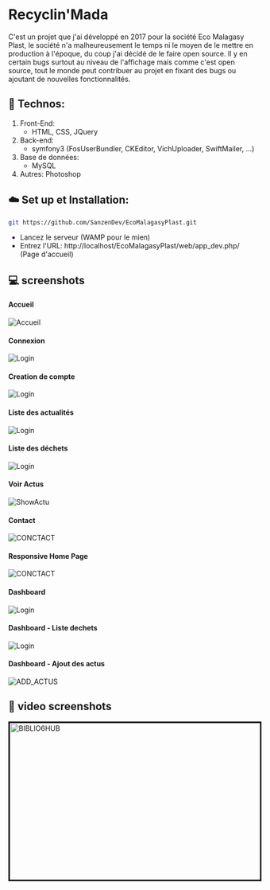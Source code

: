 # Recyclin'Mada
C'est un projet que j'ai développé en 2017 pour la société Eco Malagasy Plast, le société n'a malheureusement le temps ni le moyen de le mettre en production à l'époque, du coup j'ai décidé de le faire open source. 
Il y en certain bugs surtout au niveau de l'affichage mais comme c'est open source, tout le monde peut contribuer au projet en fixant des bugs ou ajoutant de nouvelles fonctionnalités.

## :file_folder: Technos:
 1. Front-End:
     * HTML, CSS, JQuery
 2. Back-end:
     * symfony3 (FosUserBundler, CKEditor, VichUploader, SwiftMailer, ...)
 3. Base de données:
     * MySQL
 4. Autres: Photoshop 

## :cloud: Set up et Installation:
```sh
git https://github.com/SanzenDev/EcoMalagasyPlast.git
```

* Lancez le serveur (WAMP pour le mien)
* Entrez l'URL: http://localhost/EcoMalagasyPlast/web/app_dev.php/ (Page d'accueil)

## :computer: screenshots
#### Accueil
![Accueil](https://github.com/SanzenDev/EcoMalagasyPlast/blob/master/screenshots/EMP-home.png)

#### Connexion
![Login](https://github.com/SanzenDev/EcoMalagasyPlast/blob/master/screenshots/EMP-signin.png)

#### Creation de compte
![Login](https://github.com/SanzenDev/EcoMalagasyPlast/blob/master/screenshots/EMP-signup.png)

#### Liste des actualités
![Login](https://github.com/SanzenDev/EcoMalagasyPlast/blob/master/screenshots/EMP-list_actus.png)

#### Liste des déchets
![Login](https://github.com/SanzenDev/EcoMalagasyPlast/blob/master/screenshots/EMP-list_dechets.png)

#### Voir Actus
![ShowActu](https://github.com/SanzenDev/EcoMalagasyPlast/blob/master/screenshots/EMP-voir_actus.png)

#### Contact
![CONCTACT](https://github.com/SanzenDev/EcoMalagasyPlast/blob/master/screenshots/EMP-dashboard-contact.png)

#### Responsive Home Page
![CONCTACT](https://github.com/SanzenDev/EcoMalagasyPlast/blob/master/screenshots/EMP-home-responsive.png)

#### Dashboard
![Login](https://github.com/SanzenDev/EcoMalagasyPlast/blob/master/screenshots/EMP-dashboard-.png)

#### Dashboard - Liste dechets
![Login](https://github.com/SanzenDev/EcoMalagasyPlast/blob/master/screenshots/EMP-dashboard-list-dechet.png)

#### Dashboard - Ajout des actus
![ADD_ACTUS](https://github.com/SanzenDev/EcoMalagasyPlast/blob/master/screenshots/EMP-dashboard-actus-add.png)




## :movie_camera: video screenshots
<a href="http://www.youtube.com/watch?feature=player_embedded&v=qy7c0sdIEEI
" target="_blank"><img src="http://img.youtube.com/vi/aP6y6IWwwOI/0.jpg" 
alt="BIBLIO6HUB" width="560" height="315" border="3" /></a>
